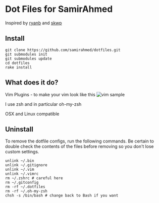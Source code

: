 #  Dot Files for SamirAhmed

Inspired by [ryanb](https://github.com/ryanb/dotfiles) and [skwp](https://github.com/skwp/dotfiles) 

## Install

```
git clone https://github.com/samirahmed/dotfiles.git
git submodules init
git submodules update
cd dotfiles
rake install
```

## What does it do? 

Vim Plugins - to make your vim look like this
![vim sample](http://i.imgur.com/W6vjEs5.png)

I use zsh and in particular oh-my-zsh

OSX and Linux compatible

## Uninstall

To remove the dotfile configs, run the following commands. Be certain to double check the contents of the files before removing so you don't lose custom settings.

```
unlink ~/.bin
unlink ~/.gitignore
unlink ~/.vim
unlink ~/.vimrc
rm ~/.zshrc # careful here
rm ~/.gitconfig
rm -rf ~/.dotfiles
rm -rf ~/.oh-my-zsh
chsh -s /bin/bash # change back to Bash if you want
```

